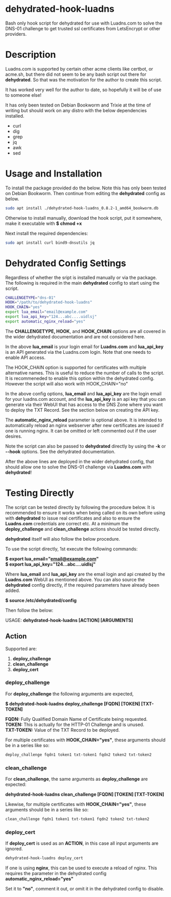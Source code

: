 # dehydrated-hook-luadns
Bash only hook script for dehydrated for use with Luadns.com to solve the DNS-01
challenge to get trusted ssl certificates from LetsEncrypt or other providers.

# Description
Luadns.com is supported by certain other acme clients like certbot,
or acme.sh, but there did not seem to be any bash script out there
for **dehydrated**. So that was the motivation for the author to
create this script.

It has worked very well for the author to date, so hopefully it will be
of use to someone else!

It has only been tested on Debian Bookworm and Trixie at the time of writing
but should work on any distro with the below dependencies installed.

* curl   
* dig   
* grep   
* jq   
* awk   
* sed   

# Usage and Installation
To install the package provided do the below. Note this has only been tested on Debian
Bookworm. Then continue from editing the **dehydrated** config as below.
```bash
sudo apt install ./dehydrated-hook-luadns_0.8.2-1_amd64_bookworm.db
```

Otherwise to install manually, download the hook script, put it somewhere, make it
executable with **$ chmod +x**

Next install the required dependencies:
```bash
sudo apt install curl bind9-dnsutils jq
```

# Dehydrated Config Settings

Regardless of whether the sript is installed manually or via the package.
The following is required in the main **dehydrated** config to start using the script.

```bash
CHALLENGETYPE="dns-01" 
HOOK="/path/to/dehydrated-hook-luadns"   
HOOK_CHAIN="yes"
export lua_email="email@example.com"
export lua_api_key="124...abc....uidlsj"  
export automatic_nginx_reload="yes" 
```

The **CHALLENGETYPE, HOOK**, and **HOOK_CHAIN** options are all
covered in the wider dehydrated documentation and are not
considered here.

In the above **lua_email** is your login email for **Luadns.com** and **lua_api_key** is an
API generated via the Luadns.com login. Note that one needs to enable API access.

The HOOK_CHAIN option is supported for certificates with
multiple alternative names. This is useful to reduce the
number of calls to the script. It is recommeneded to enable
this option within the dehydrated config. However the script
will also work with HOOK_CHAIN="no"

In the above config options, **lua_email** and **lua_api_key**
are the login email for your luadns.com account, and the
**lua_api_key** is an api key that you can generate via
their WebUI that has access to the DNS Zone where you want
to deploy the TXT Record. See the section below on creating
the API key.

The **automatic_nginx_reload** parameter is optional above.
It is intended to automatically reload an nginx webserver
after new certificates are issued if one is running nginx.
It can be omitted or left commented out if the user desires.

Note the script can also be passed to **dehydrated** directly
by using the **-k** or **\--hook** options. See the dehydrated documentation.

After the above lines are deployed in the wider dehydrated
config, that should allow one to solve the DNS-01 challenge
via **Luadns.com** with **dehydrated**!

# Testing Directly
The script can be tested directly by following the procedure below.
It is recommended to ensure it works when being called on its own
before using with **dehydrated** to issue real certificates and also
to ensure the **Luadns.com** credentials are correct etc. At a minimum
the **deploy_challenge** and **clean_challenge** actions should be
tested directly.

**dehydrated** itself will also follow the below procedure.

To use the script directly, 1st execute the following commands:

**$ export lua_email="email@example.com"**   
**$ export lua_api_key="124...abc....uidlsj"**    

Where **lua_email** and **lua_api_key** are the email login and
api created by the **Luadns.com** WebUI as mentioned above. You can also 
source the **dehydrated** config directly, if the required parameters have
already been added.

**$ source /etc/dehydrated/config**

Then follow the below:

USAGE: **dehydrated-hook-luadns \[ACTION\]  \[ARGUMENTS\]**

## Action

Supported are:

1. **deploy_challenge**    
2. **clean_challenge**   
3. **deploy_cert**    

### deploy\_challenge
For **deploy_challenge** the following arguments are expected,

**$ dehydrated-hook-luadns deploy_challenge \[FQDN\] \[TOKEN\] \[TXT-TOKEN\]**

**FQDN:** Fully Qualified Domain Name of Certificate being requested.   
**TOKEN:** This is actually for the HTTP-01 Challenge and is unused.   
**TXT-TOKEN:** Value of the TXT Record to be deployed.   

For multiple certificates with **HOOK_CHAIN="yes"**, these
arguments should be in a series like so:     

```bash
deploy_challenge fqdn1 token1 txt-token1 fqdn2 token2 txt-token2
```

### clean\_challenge
For **clean_challenge**, the same arguments as **deploy_challenge**
are expected:

**dehydrated-hook-luadns clean_challenge \[FQDN\] \[TOKEN\] \[TXT-TOKEN\]**

Likewise, for multiple certificates with **HOOK_CHAIN=\"yes\"**, these
arguments should be in a series like so:     

```bash
clean_challenge fqdn1 token1 txt-token1 fqdn2 token2 txt-token2
```

### deploy\_cert
If **deploy_cert** is used as an **ACTION**, in this case
all input arguments are ignored.

```bash
dehydrated-hook-luadns deploy_cert
```

If one is using **nginx**, this can be used to execute a reload of
nginx. This requires the parameter in the dehydrated config
**automatic_nginx_reload="yes"**

Set it to **\"no\"**, comment it out, or omit it in the dehydrated
config to disable.

